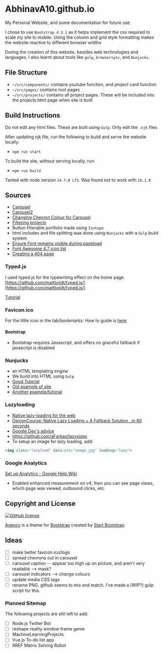 # AbhinavA10.github.io

My Personal Website, and some documentation for future use.

I chose to use `Bootstrap 4.3.1` as it helps implement the css required to scale my site to mobile. Using the column and grid style formatting makes the website reactive to different browser widths

During the creation of this website, besides web technologies and languages, I also learnt about tools like `gulp`, `browsersync`, and `Nunjucks`.

## File Structure
- `~/src/components/` contains youtube function, and project card function
- `~/src/pages/` contains root pages
- `~/src/projects/` contains all project pages. These will be included into the projects.html page when site is built

## Build Instructions
Do not edit any html files. These are built using `Gulp`. Only edit the `.njk` files

After updating njk file, run the following to build and serve the website locally:
- `npm run start`

To build the site, without serving locally, run:
- `npm run build`

Tested with node version `14.7.0 LTS`. Was found not to work with `16.1.0`

## Sources

- [Carousel](https://www.w3schools.com/bootstrap/bootstrap_carousel.asp)
- [Carousel2](https://getbootstrap.com/docs/4.1/components/carousel/)
- [Changing Chevron Colour for Carousel](https://stackoverflow.com/questions/49391266/change-bootstrap-4-carousel-control-colors/49391884)
- [Filtering projects](https://www.w3schools.com/howto/howto_js_filter_elements.asp)
- Button filterable portfolio made using `Isotope`
- html includes and file splitting was done using `Nunjucks` with a `Gulp` build system
- [Ensure Font remains visible during pageload](https://web.dev/font-display/)
- [Font Awesome 4.7 icon list](https://fontawesome.com/v4.7.0/icons/)
- [Creating a 404 page](https://mycyberuniverse.com/developing/custom-404-page-for-website-hosted-on-github.html)

### Typed.js

I used typed.js for the typewriting effect on the home page.
[https://github.com/mattboldt/typed.js/](https://github.com/mattboldt/typed.js/)

[Tutorial](https://www.youtube.com/watch?v=Jed5ZasNtJM)

### Favicon.ico

For the little icon in the tab/bookmarks:
How to guide is [here](https://tutorialehtml.com/en/what-is-favicon-ico-usage/)

#### Bootstrap
- Bootstrap requires Javascript, and offers no graceful fallback if javascript is disabled

### Nunjucks
- an HTML templating engine
- We build into HTML using `Gulp`
- [Good Tutorial](https://zellwk.com/blog/nunjucks-with-gulp/)
- [Old example of site](https://github.com/ericmotil/gulp-nunjucks-sass)
- [Another example/tutorial](https://www.smashingmagazine.com/2018/03/static-site-with-nunjucks/)

### Lazyloading 
- [Native lazy-loading for the web](https://web.dev/native-lazy-loading/)
- [DesignCourse: Native Lazy Loading + A Fallback Solution ..in 60 seconds](https://www.youtube.com/watch?v=6mTKlOGBYfM)
- [Google Dev's advice](https://developers.google.com/web/fundamentals/performance/lazy-loading-guidance/images-and-video)
- https://github.com/aFarkas/lazysizes
- To setup an image for lazy loading, add:
```html
<img class="lazyload" data-src="image.jpg" loading="lazy">
```
### Google Analytics

[Set up Analytics - Google Help Wiki ](https://support.google.com/analytics/topic/9303319?hl=en&ref_topic=9143232)
- Enabled enhanced measurement on v4; then you can see page views, which page was viewed, outbound clicks, etc.

## Copyright and License

[![GitHub license](https://img.shields.io/badge/license-MIT-blue.svg)](./LICENSE)

[Agency](https://startbootstrap.com/template-overviews/agency/) is a theme for [Bootstrap](http://getbootstrap.com/) created by [Start Bootstrap](http://startbootstrap.com/).

## Ideas

- [ ] make better favicon.ico/logo
- [ ] spread chevrons out in carousel
- [ ] carousel caption -- appear too high up on picture, and aren't very readable --> mask?
- [ ] carousel indicators --> change colours
- [ ] update media CSS tags
- [ ] rename PNG, github seems to mix and match. I've made a (WIP?) gulp script for this.

### Planned Sitemap

The following projects are still left to add:

- [ ] Node.js Twitter Bot
- [ ] reshape reality window frame game
- [ ] MachineLearningProjects
- [ ] Vue.js To-do list app
- [ ] RREF Matrix Solving Robot